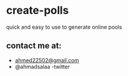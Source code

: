# create-polls
quick and easy to use to generate online pools

## contact me at:
- ahmed22502@gmail.com
- @ahmadsalaa -twitter
